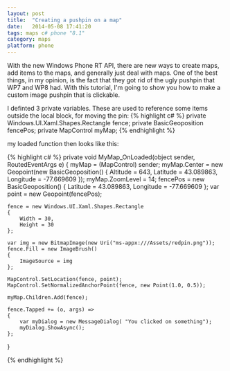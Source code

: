 ```yaml
---
layout: post
title:  "Creating a pushpin on a map"
date:   2014-05-08 17:41:20
tags: maps c# phone "8.1"
category: maps
platform: phone
---
```


With the new Windows Phone RT API, there are new ways to create maps, add items to the maps, and generally just deal with maps.  One of the best things, in my opinion, is the fact that they got rid of the ugly pushpin that WP7 and WP8 had.  With this tutorial, I'm going to show you how to make a custom image pushpin that is clickable.

I definted 3 private variables.  These are used to reference some items outside the local block, for moving the pin:
{% highlight c# %}
private Windows.UI.Xaml.Shapes.Rectangle fence;
private BasicGeoposition fencePos;
private MapControl myMap;
{% endhighlight %}

my loaded function then looks like this:

{% highlight c# %}
private void MyMap_OnLoaded(object sender, RoutedEventArgs e)
{
    myMap = (MapControl) sender;
    myMap.Center = new Geopoint(new BasicGeoposition()
    {
        Altitude = 643, 
        Latitude = 43.089863,
        Longitude = -77.669609
    });
    myMap.ZoomLevel = 14;
    fencePos = new BasicGeoposition()
    {
        Latitude = 43.089863, 
        Longitude = -77.669609
    };
    var point = new Geopoint(fencePos);

    fence = new Windows.UI.Xaml.Shapes.Rectangle
    {
        Width = 30, 
        Height = 30
    };

    var img = new BitmapImage(new Uri("ms-appx:///Assets/redpin.png"));
    fence.Fill = new ImageBrush()
    {
        ImageSource = img
    };

    MapControl.SetLocation(fence, point);
    MapControl.SetNormalizedAnchorPoint(fence, new Point(1.0, 0.5));

    myMap.Children.Add(fence);

    fence.Tapped += (o, args) =>
    {
        var myDialog = new MessageDialog( "You clicked on something");
        myDialog.ShowAsync();
    };
}

{% endhighlight %}

